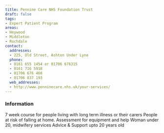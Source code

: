 ```yaml
---
title: Pennine Care NHS Foundation Trust
draft: false
tags:
- Expert Patient Program
areas:
- Heywood
- Middleton
- Rochdale
contact:
  addresses:
  - 225, Old Street, Ashton Under Lyne
  phone:
  - 0161 655 1454 or 01706 676315
  - 0161 716 5918
  - 01706 676 460
  - 01706 837 193
  web_addresses:
  - http://www.penninecare.nhs.uk/your-services/
---
```


### Information
7 week course for people living with long term illness or their carers
People at risk of falling at home.  Assessment for equipment and help
Woman under 20, midwifery services
Advice & Support upto 20 years old

